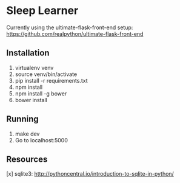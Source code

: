# Sleep Learner

Currently using the ultimate-flask-front-end setup:
https://github.com/realpython/ultimate-flask-front-end


## Installation

1. virtualenv venv
2. source venv/bin/activate
3. pip install -r requirements.txt
4. npm install
5. npm install -g bower
6. bower install

## Running
1. make dev
2. Go to localhost:5000

## Resources
[x] sqlite3: http://pythoncentral.io/introduction-to-sqlite-in-python/
